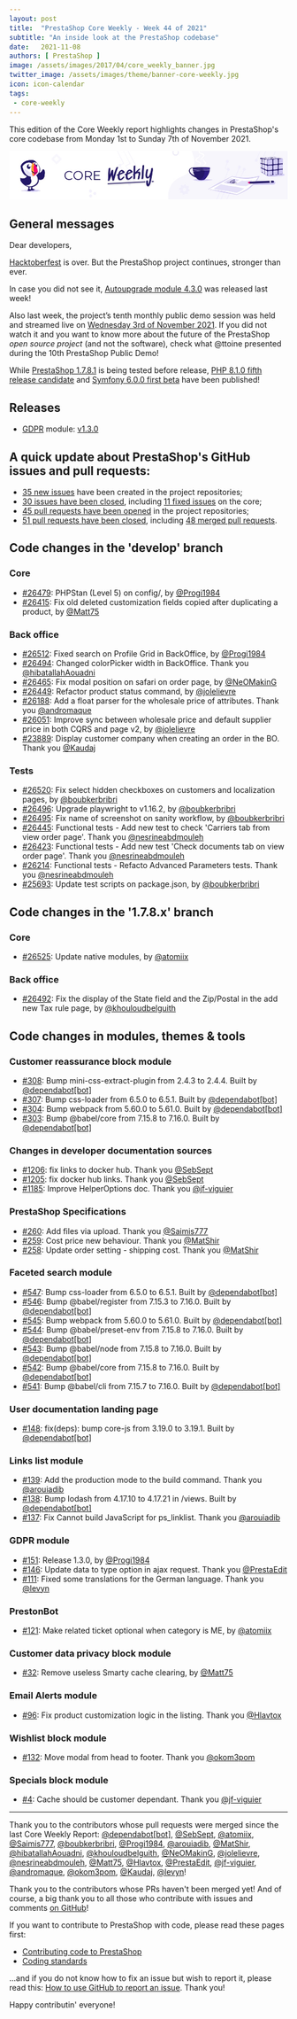 ```yaml
---
layout: post
title:  "PrestaShop Core Weekly - Week 44 of 2021"
subtitle: "An inside look at the PrestaShop codebase"
date:   2021-11-08
authors: [ PrestaShop ]
image: /assets/images/2017/04/core_weekly_banner.jpg
twitter_image: /assets/images/theme/banner-core-weekly.jpg
icon: icon-calendar
tags:
 - core-weekly
---
```


This edition of the Core Weekly report highlights changes in PrestaShop's core codebase from Monday 1st to Sunday 7th of November 2021.

![Core Weekly banner](/assets/images/2018/12/banner-core-weekly.jpg)

## General messages

Dear developers,

[Hacktoberfest](https://hacktoberfest.digitalocean.com/) is over. But the PrestaShop project continues, stronger than ever.

In case you did not see it, [Autoupgrade module 4.3.0](https://github.com/PrestaShop/autoupgrade/releases/tag/v4.13.0) was released last week!

Also last week, the project’s tenth monthly public demo session was held and streamed live on [Wednesday 3rd of November 2021](https://build.prestashop.com/news/public-oss-demo-10-2021/). If you did not watch it and you want to know more about the future of the PrestaShop _open source project_ (and not the software), check what @ttoine presented during the 10th PrestaShop Public Demo!

While [PrestaShop 1.7.8.1](https://github.com/PrestaShop/PrestaShop/issues/26141) is being tested before release, [PHP 8.1.0 fifth release candidate](https://www.php.net/archive/2021.php#2021-10-28-2) and [Symfony 6.0.0 first beta](https://symfony.com/blog/symfony-6-0-0-beta1-released) have been published!


## Releases

* [GDPR](https://github.com/PrestaShop/psgdpr) module: [v1.3.0](https://github.com/PrestaShop/psgdpr/releases/tag/v1.3.0)


## A quick update about PrestaShop's GitHub issues and pull requests:

- [35 new issues](https://github.com/search?q=org%3APrestaShop+is%3Apublic++-repo%3Aprestashop%2Fprestashop.github.io++is%3Aissue+created%3A2021-11-01..2021-11-07) have been created in the project repositories;
- [30 issues have been closed](https://github.com/search?q=org%3APrestaShop+is%3Apublic++-repo%3Aprestashop%2Fprestashop.github.io++is%3Aissue+closed%3A2021-11-01..2021-11-07), including [11 fixed issues](https://github.com/search?q=org%3APrestaShop+is%3Apublic++-repo%3Aprestashop%2Fprestashop.github.io++is%3Aissue+label%3Afixed+closed%3A2021-11-01..2021-11-07) on the core;
- [45 pull requests have been opened](https://github.com/search?q=org%3APrestaShop+is%3Apublic++-repo%3Aprestashop%2Fprestashop.github.io++is%3Apr+created%3A2021-11-01..2021-11-07) in the project repositories;
- [51 pull requests have been closed](https://github.com/search?q=org%3APrestaShop+is%3Apublic++-repo%3Aprestashop%2Fprestashop.github.io++is%3Apr+closed%3A2021-11-01..2021-11-07), including [48 merged pull requests](https://github.com/search?q=org%3APrestaShop+is%3Apublic++-repo%3Aprestashop%2Fprestashop.github.io++is%3Apr+merged%3A2021-11-01..2021-11-07).


## Code changes in the 'develop' branch


### Core
* [#26479](https://github.com/PrestaShop/PrestaShop/pull/26479): PHPStan (Level 5) on config/, by [@Progi1984](https://github.com/Progi1984)
* [#26415](https://github.com/PrestaShop/PrestaShop/pull/26415): Fix old deleted customization fields copied after duplicating a product, by [@Matt75](https://github.com/Matt75)


### Back office
* [#26512](https://github.com/PrestaShop/PrestaShop/pull/26512): Fixed search on Profile Grid in BackOffice, by [@Progi1984](https://github.com/Progi1984)
* [#26494](https://github.com/PrestaShop/PrestaShop/pull/26494): Changed colorPicker width in BackOffice. Thank you [@hibatallahAouadni](https://github.com/hibatallahAouadni)
* [#26465](https://github.com/PrestaShop/PrestaShop/pull/26465): Fix modal position on safari on order page, by [@NeOMakinG](https://github.com/NeOMakinG)
* [#26449](https://github.com/PrestaShop/PrestaShop/pull/26449): Refactor product status command, by [@jolelievre](https://github.com/jolelievre)
* [#26188](https://github.com/PrestaShop/PrestaShop/pull/26188): Add a float parser for the wholesale price of attributes. Thank you [@andromaque](https://github.com/andromaque)
* [#26051](https://github.com/PrestaShop/PrestaShop/pull/26051): Improve sync between wholesale price and default supplier price in both CQRS and page v2, by [@jolelievre](https://github.com/jolelievre)
* [#23889](https://github.com/PrestaShop/PrestaShop/pull/23889): Display customer company when creating an order in the BO. Thank you [@Kaudaj](https://github.com/Kaudaj)


### Tests
* [#26520](https://github.com/PrestaShop/PrestaShop/pull/26520): Fix select hidden checkboxes on customers and localization pages, by [@boubkerbribri](https://github.com/boubkerbribri)
* [#26496](https://github.com/PrestaShop/PrestaShop/pull/26496): Upgrade playwright to v1.16.2, by [@boubkerbribri](https://github.com/boubkerbribri)
* [#26495](https://github.com/PrestaShop/PrestaShop/pull/26495): Fix name of screenshot on sanity workflow, by [@boubkerbribri](https://github.com/boubkerbribri)
* [#26445](https://github.com/PrestaShop/PrestaShop/pull/26445): Functional  tests - Add new test to check 'Carriers tab from view order page'. Thank you [@nesrineabdmouleh](https://github.com/nesrineabdmouleh)
* [#26423](https://github.com/PrestaShop/PrestaShop/pull/26423): Functional tests - Add new test 'Check documents tab on view order page'. Thank you [@nesrineabdmouleh](https://github.com/nesrineabdmouleh)
* [#26214](https://github.com/PrestaShop/PrestaShop/pull/26214): Functional tests - Refacto Advanced Parameters tests. Thank you [@nesrineabdmouleh](https://github.com/nesrineabdmouleh)
* [#25693](https://github.com/PrestaShop/PrestaShop/pull/25693): Update test scripts on package.json, by [@boubkerbribri](https://github.com/boubkerbribri)


## Code changes in the '1.7.8.x' branch


### Core
* [#26525](https://github.com/PrestaShop/PrestaShop/pull/26525): Update native modules, by [@atomiix](https://github.com/atomiix)


### Back office
* [#26492](https://github.com/PrestaShop/PrestaShop/pull/26492): Fix the display of the State field and the Zip/Postal in the add new Tax rule page, by [@khouloudbelguith](https://github.com/khouloudbelguith)


## Code changes in modules, themes & tools


### Customer reassurance block module
* [#308](https://github.com/PrestaShop/blockreassurance/pull/308): Bump mini-css-extract-plugin from 2.4.3 to 2.4.4. Built by [@dependabot[bot]](https://github.com/apps/dependabot)
* [#307](https://github.com/PrestaShop/blockreassurance/pull/307): Bump css-loader from 6.5.0 to 6.5.1. Built by [@dependabot[bot]](https://github.com/apps/dependabot)
* [#304](https://github.com/PrestaShop/blockreassurance/pull/304): Bump webpack from 5.60.0 to 5.61.0. Built by [@dependabot[bot]](https://github.com/apps/dependabot)
* [#303](https://github.com/PrestaShop/blockreassurance/pull/303): Bump @babel/core from 7.15.8 to 7.16.0. Built by [@dependabot[bot]](https://github.com/apps/dependabot)


### Changes in developer documentation sources
* [#1206](https://github.com/PrestaShop/docs/pull/1206): fix links to docker hub. Thank you [@SebSept](https://github.com/SebSept)
* [#1205](https://github.com/PrestaShop/docs/pull/1205): fix docker hub links. Thank you [@SebSept](https://github.com/SebSept)
* [#1185](https://github.com/PrestaShop/docs/pull/1185): Improve HelperOptions doc. Thank you [@jf-viguier](https://github.com/jf-viguier)


### PrestaShop Specifications
* [#260](https://github.com/PrestaShop/prestashop-specs/pull/260): Add files via upload. Thank you [@Saimis777](https://github.com/Saimis777)
* [#259](https://github.com/PrestaShop/prestashop-specs/pull/259): Cost price new behaviour. Thank you [@MatShir](https://github.com/MatShir)
* [#258](https://github.com/PrestaShop/prestashop-specs/pull/258): Update order setting - shipping cost. Thank you [@MatShir](https://github.com/MatShir)


### Faceted search module
* [#547](https://github.com/PrestaShop/ps_facetedsearch/pull/547): Bump css-loader from 6.5.0 to 6.5.1. Built by [@dependabot[bot]](https://github.com/apps/dependabot)
* [#546](https://github.com/PrestaShop/ps_facetedsearch/pull/546): Bump @babel/register from 7.15.3 to 7.16.0. Built by [@dependabot[bot]](https://github.com/apps/dependabot)
* [#545](https://github.com/PrestaShop/ps_facetedsearch/pull/545): Bump webpack from 5.60.0 to 5.61.0. Built by [@dependabot[bot]](https://github.com/apps/dependabot)
* [#544](https://github.com/PrestaShop/ps_facetedsearch/pull/544): Bump @babel/preset-env from 7.15.8 to 7.16.0. Built by [@dependabot[bot]](https://github.com/apps/dependabot)
* [#543](https://github.com/PrestaShop/ps_facetedsearch/pull/543): Bump @babel/node from 7.15.8 to 7.16.0. Built by [@dependabot[bot]](https://github.com/apps/dependabot)
* [#542](https://github.com/PrestaShop/ps_facetedsearch/pull/542): Bump @babel/core from 7.15.8 to 7.16.0. Built by [@dependabot[bot]](https://github.com/apps/dependabot)
* [#541](https://github.com/PrestaShop/ps_facetedsearch/pull/541): Bump @babel/cli from 7.15.7 to 7.16.0. Built by [@dependabot[bot]](https://github.com/apps/dependabot)


### User documentation landing page
* [#148](https://github.com/PrestaShop/user-documentation-landing/pull/148): fix(deps): bump core-js from 3.19.0 to 3.19.1. Built by [@dependabot[bot]](https://github.com/apps/dependabot)


### Links list module
* [#139](https://github.com/PrestaShop/ps_linklist/pull/139): Add the production mode to the build command. Thank you [@arouiadib](https://github.com/arouiadib)
* [#138](https://github.com/PrestaShop/ps_linklist/pull/138): Bump lodash from 4.17.10 to 4.17.21 in /views. Built by [@dependabot[bot]](https://github.com/apps/dependabot)
* [#137](https://github.com/PrestaShop/ps_linklist/pull/137): Fix Cannot build JavaScript for ps_linklist. Thank you [@arouiadib](https://github.com/arouiadib)


### GDPR module
* [#151](https://github.com/PrestaShop/psgdpr/pull/151): Release 1.3.0, by [@Progi1984](https://github.com/Progi1984)
* [#146](https://github.com/PrestaShop/psgdpr/pull/146): Update data to type option in ajax request. Thank you [@PrestaEdit](https://github.com/PrestaEdit)
* [#111](https://github.com/PrestaShop/psgdpr/pull/111): Fixed some translations for the German language. Thank you [@levyn](https://github.com/levyn)


### PrestonBot
* [#121](https://github.com/PrestaShop/prestonbot/pull/121): Make related ticket optional when category is ME, by [@atomiix](https://github.com/atomiix)


### Customer data privacy block module
* [#32](https://github.com/PrestaShop/ps_dataprivacy/pull/32): Remove useless Smarty cache clearing, by [@Matt75](https://github.com/Matt75)


### Email Alerts module
* [#96](https://github.com/PrestaShop/ps_emailalerts/pull/96): Fix product customization logic in the listing. Thank you [@Hlavtox](https://github.com/Hlavtox)


### Wishlist block module
* [#132](https://github.com/PrestaShop/blockwishlist/pull/132): Move modal from head to footer. Thank you [@okom3pom](https://github.com/okom3pom)


### Specials block module
* [#4](https://github.com/PrestaShop/ps_specials/pull/4): Cache should be customer dependant. Thank you [@jf-viguier](https://github.com/jf-viguier)


<hr />

Thank you to the contributors whose pull requests were merged since the last Core Weekly Report: [@dependabot[bot]](https://github.com/apps/dependabot), [@SebSept](https://github.com/SebSept), [@atomiix](https://github.com/atomiix), [@Saimis777](https://github.com/Saimis777), [@boubkerbribri](https://github.com/boubkerbribri), [@Progi1984](https://github.com/Progi1984), [@arouiadib](https://github.com/arouiadib), [@MatShir](https://github.com/MatShir), [@hibatallahAouadni](https://github.com/hibatallahAouadni), [@khouloudbelguith](https://github.com/khouloudbelguith), [@NeOMakinG](https://github.com/NeOMakinG), [@jolelievre](https://github.com/jolelievre), [@nesrineabdmouleh](https://github.com/nesrineabdmouleh), [@Matt75](https://github.com/Matt75), [@Hlavtox](https://github.com/Hlavtox), [@PrestaEdit](https://github.com/PrestaEdit), [@jf-viguier](https://github.com/jf-viguier), [@andromaque](https://github.com/andromaque), [@okom3pom](https://github.com/okom3pom), [@Kaudaj](https://github.com/Kaudaj), [@levyn](https://github.com/levyn)!

Thank you to the contributors whose PRs haven't been merged yet! And of course, a big thank you to all those who contribute with issues and comments [on GitHub](https://github.com/PrestaShop/PrestaShop)!

If you want to contribute to PrestaShop with code, please read these pages first:

 * [Contributing code to PrestaShop](https://devdocs.prestashop.com/1.7/contribute/contribution-guidelines/)
 * [Coding standards](https://devdocs.prestashop.com/1.7/development/coding-standards/)

...and if you do not know how to fix an issue but wish to report it, please read this: [How to use GitHub to report an issue](https://devdocs.prestashop.com/1.7/contribute/contribute-reporting-issues/). Thank you!

Happy contributin' everyone!

